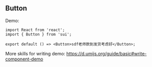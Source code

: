 
## Button

Demo:

```tsx
import React from 'react';
import { Button } from 'sui';

export default () => <Button>sdf老师款到发货考虑好</Button>;
```

More skills for writing demo: https://d.umijs.org/guide/basic#write-component-demo
